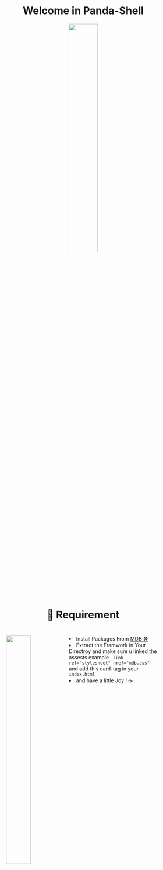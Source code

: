 <h1 align="center"> Welcome in Panda-Shell</h1>  

<p align="center"> 
<img  src="https://lh3.googleusercontent.com/pw/AL9nZEUCzmajmieNCvP6dHs1CLHMSX5O9X7VmDmGgQQXlTrY1xknikbuH74r5XH_-cOWn9hjVszqXspjraWyHcKMqeqzdbRRztQ4Vz8Xf7oOk8x7VFlG9a3hyWDFapdUcELNtoYOwYwm0A-B3mkNUHNobROB=w598-h667-no?authuser=0" width="40%">
</p>


<h1 align="center">  🔌 Requirement </h1>    

<figure>
<img align="left" src="https://lh3.googleusercontent.com/QUxo3Xz90qxyirXKn72BTEbot8AQVIrvn1F2V3YSWGjhddQ_dEpa-hdquROiJQjlxOjoDYIXsDQ5VTDVcwtj-aRxHQ0l0vnZrmdiKA_cv3Kmis9XOKbX-MpIKofDy6cu7dXHM6JtEiBcmDs6dwuFr_MqqkxsEIIq39NmPN7CSWxqYr8XTtn3FCylVVCt-bWvenUnxLTjWRgyb5cV00ecDvqgOAd7xfmaUnnaiVrzkXmD-cfuk5296jQfA8rQELQ8z1UwiN7pRZPyy9HebD1pr-98voah7wNWLwAdImuC1lZyTIDZg8DdSuyDhQZsZVBIASyjRECzv7FDkEM7xVL5dFolJYhFOEarUD8h2mXbO8AiavN56s7ux49lSzRf_HyPLrYF63G05UAx4OC-xGjsqsCKQFmtYVNXafPudQKRNnHvZIJsGp4tPYCT6z-2yPDSAftjCPtE-_Ny7QIoqWp5Exam9mIuQvmYj7rzLr0CS_6G2r6miqj_iXibQIiASaWyiYj9iL4kOn2qD81nnhbdnx3WDXfDMISkojblbJvQbPwNeUUGy2Yvh65Y6kI5sK9K2aKXcPrq1ZGtvyHnj5Ghwe5XQEXl40xF8CdWJFX7LCP8odYfCIKT8BfAFPhFrLXO_Bt0xA8HLlw0psI5xt9t6L8WDy38oen_cHfa2BFa6s1HeG9uM-vqvFH02eAs7DcEYguLvBdFoP3IxJzNK_8x9SaitKG3maRy0mCAtePUkMY9uG3pW2YMi_tUEqboRBtN0mLtsqLE0ltuHb9gvlPb6EaevA3JIb6Ud_n8d1xdf6Uajfr38RRUcVkubTzTP_Xed84pvXyiF_hW8DG_5dXZVGdKKj2P0f-Swu6uycwHjPDXqX4PkNGgJg45B1ji16JvGi-wFX2vNDnJ2PiU84K5bBJWcPRvycHMzixx31nOSmDoaStYRY7d3qKHOqTtyZjcuxV4M9WyvMhfxgqCAQ=w922-h530-no?authuser=0" width="40%">
<figcaption style="width=50%;margin-top:40px">
<li> Install Packages From <a href="https://mdbootstrap.com/docs/standard/getting-started/installation/" >MDB ⚒ </a></li> 
<li> Extract the Framwork in Your Directroy and make sure u linked the assests example <code> link rel="stylesheet" href="mdb.css" </code> and add this card-tag in your <code> index.html </code></li>  
<li> and have a little Joy ! ☕️  </li> 
</figcaption>
</figure>
